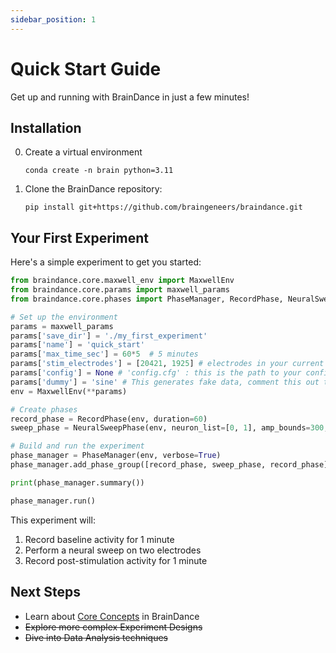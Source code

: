 ```yaml
---
sidebar_position: 1
---
```


# Quick Start Guide

Get up and running with BrainDance in just a few minutes!

## Installation

0. Create a virtual environment

   ```
   conda create -n brain python=3.11
   ```

1. Clone the BrainDance repository:
   ```
   pip install git+https://github.com/braingeneers/braindance.git
   ```

## Your First Experiment

Here's a simple experiment to get you started:

```python
from braindance.core.maxwell_env import MaxwellEnv
from braindance.core.params import maxwell_params
from braindance.core.phases import PhaseManager, RecordPhase, NeuralSweepPhase

# Set up the environment
params = maxwell_params
params['save_dir'] = './my_first_experiment'
params['name'] = 'quick_start'
params['max_time_sec'] = 60*5  # 5 minutes
params['stim_electrodes'] = [20421, 1925] # electrodes in your current config
params['config'] = None # 'config.cfg' : this is the path to your config file for Maxwell
params['dummy'] = 'sine' # This generates fake data, comment this out to use real data
env = MaxwellEnv(**params)

# Create phases
record_phase = RecordPhase(env, duration=60)
sweep_phase = NeuralSweepPhase(env, neuron_list=[0, 1], amp_bounds=300, stim_freq=1, tag="QuickSweep", replicates=3) # neuron list indicates the indexes stim_electrodes

# Build and run the experiment
phase_manager = PhaseManager(env, verbose=True)
phase_manager.add_phase_group([record_phase, sweep_phase, record_phase])

print(phase_manager.summary())

phase_manager.run()
```

This experiment will:

1. Record baseline activity for 1 minute
2. Perform a neural sweep on two electrodes
3. Record post-stimulation activity for 1 minute

## Next Steps

- Learn about [Core Concepts](core-concepts) in BrainDance
- ~~Explore more complex Experiment Designs~~
- ~~Dive into Data Analysis techniques~~
